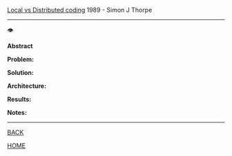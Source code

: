 [Local vs Distributed coding](https://www.persee.fr/doc/intel_0769-4113_1989_num_8_2_873)
1989 - Simon J Thorpe

---

👁️

**Abstract**



**Problem:**


**Solution:**


**Architecture:**


**Results:**


**Notes:**


---

[BACK](../index.md)

[HOME](../../../index.md)
